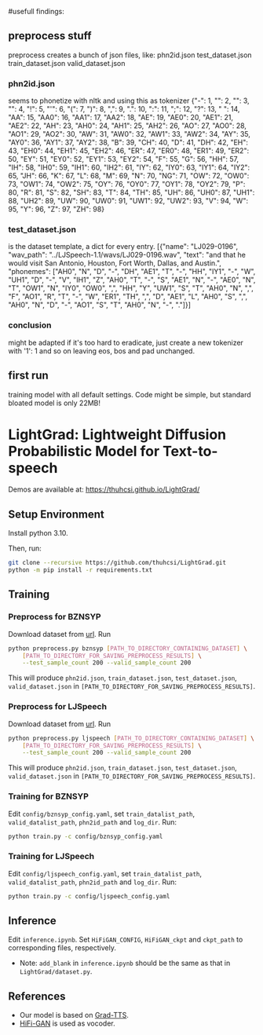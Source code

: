 #usefull findings:
## preprocess stuff
preprocess creates a bunch of json files, like: 
phn2id.json  test_dataset.json  train_dataset.json  valid_dataset.json
### phn2id.json  
seems to phonetize with nltk and using this as tokenizer
{"-": 1, "<blank>": 2, "<bos>": 3, "<eos>": 4, "!": 5, "'": 6, "(": 7, ")": 8, ",": 9, ".": 10, ":": 11, ";": 12, "?": 13, " ": 14, "AA": 15, "AA0": 16, "AA1": 17, "AA2": 18, "AE": 19, "AE0": 20, "AE1": 21, "AE2": 22, "AH": 23, "AH0": 24, "AH1": 25, "AH2": 26, "AO": 27, "AO0": 28, "AO1": 29, "AO2": 30, "AW": 31, "AW0": 32, "AW1": 33, "AW2": 34, "AY": 35, "AY0": 36, "AY1": 37, "AY2": 38, "B": 39, "CH": 40, "D": 41, "DH": 42, "EH": 43, "EH0": 44, "EH1": 45, "EH2": 46, "ER": 47, "ER0": 48, "ER1": 49, "ER2": 50, "EY": 51, "EY0": 52, "EY1": 53, "EY2": 54, "F": 55, "G": 56, "HH": 57, "IH": 58, "IH0": 59, "IH1": 60, "IH2": 61, "IY": 62, "IY0": 63, "IY1": 64, "IY2": 65, "JH": 66, "K": 67, "L": 68, "M": 69, "N": 70, "NG": 71, "OW": 72, "OW0": 73, "OW1": 74, "OW2": 75, "OY": 76, "OY0": 77, "OY1": 78, "OY2": 79, "P": 80, "R": 81, "S": 82, "SH": 83, "T": 84, "TH": 85, "UH": 86, "UH0": 87, "UH1": 88, "UH2": 89, "UW": 90, "UW0": 91, "UW1": 92, "UW2": 93, "V": 94, "W": 95, "Y": 96, "Z": 97, "ZH": 98}
### test_dataset.json  
is the dataset template, a dict for every entry.
[{"name": "LJ029-0196", "wav_path": "../LJSpeech-1.1/wavs/LJ029-0196.wav", "text": "and that he would visit San Antonio, Houston, Fort Worth, Dallas, and Austin.", "phonemes": ["AH0", "N", "D", "-", "DH", "AE1", "T", "-", "HH", "IY1", "-", "W", "UH1", "D", "-", "V", "IH1", "Z", "AH0", "T", "-", "S", "AE1", "N", "-", "AE0", "N", "T", "OW1", "N", "IY0", "OW0", ",", "HH", "Y", "UW1", "S", "T", "AH0", "N", ",", "F", "AO1", "R", "T", "-", "W", "ER1", "TH", ",", "D", "AE1", "L", "AH0", "S", ",", "AH0", "N", "D", "-", "AO1", "S", "T", "AH0", "N", "-", "."]}]
### conclusion
might be adapted if it's too hard to eradicate, just create a new tokenizer with '1': 1 and so on leaving eos, bos and pad unchanged.
## first run
training model with all default settings. Code might be simple, but standard bloated model is only 22MB!
# LightGrad: Lightweight Diffusion Probabilistic Model for Text-to-speech
Demos are available at: https://thuhcsi.github.io/LightGrad/

## Setup Environment

Install python 3.10.

Then, run:
```bash
git clone --recursive https://github.com/thuhcsi/LightGrad.git
python -m pip install -r requirements.txt
```

## Training
### Preprocess for BZNSYP

Download dataset from [url](https://www.data-baker.com/data/index/TNtts).
Run
```bash
python preprocess.py bznsyp [PATH_TO_DIRECTORY_CONTAINING_DATASET] \
    [PATH_TO_DIRECTORY_FOR_SAVING_PREPROCESS_RESULTS] \
    --test_sample_count 200 --valid_sample_count 200
```
This will produce `phn2id.json`, `train_dataset.json`, `test_dataset.json`, `valid_dataset.json` in `[PATH_TO_DIRECTORY_FOR_SAVING_PREPROCESS_RESULTS]`.

### Preprocess for LJSpeech

Download dataset from [url](https://keithito.com/LJ-Speech-Dataset/).
Run
```bash
python preprocess.py ljspeech [PATH_TO_DIRECTORY_CONTAINING_DATASET] \
    [PATH_TO_DIRECTORY_FOR_SAVING_PREPROCESS_RESULTS] \
    --test_sample_count 200 --valid_sample_count 200
```
This will produce `phn2id.json`, `train_dataset.json`, `test_dataset.json`, `valid_dataset.json` in `[PATH_TO_DIRECTORY_FOR_SAVING_PREPROCESS_RESULTS]`.

### Training for BZNSYP

Edit `config/bznsyp_config.yaml`, set `train_datalist_path`, `valid_datalist_path`, `phn2id_path` and `log_dir`.
Run:
```bash
python train.py -c config/bznsyp_config.yaml
```

### Training for LJSpeech

Edit `config/ljspeech_config.yaml`, set `train_datalist_path`, `valid_datalist_path`, `phn2id_path` and `log_dir`.
Run:
```bash
python train.py -c config/ljspeech_config.yaml
```

## Inference

Edit `inference.ipynb`.
Set `HiFiGAN_CONFIG`, `HiFiGAN_ckpt` and `ckpt_path` to corresponding files, respectively.

* Note: `add_blank` in `inference.ipynb` should be the same as that in `LightGrad/dataset.py`.

## References

* Our model is based on [Grad-TTS](https://github.com/huawei-noah/Speech-Backbones).
* [HiFi-GAN](https://github.com/jik876/hifi-gan) is used as vocoder.
